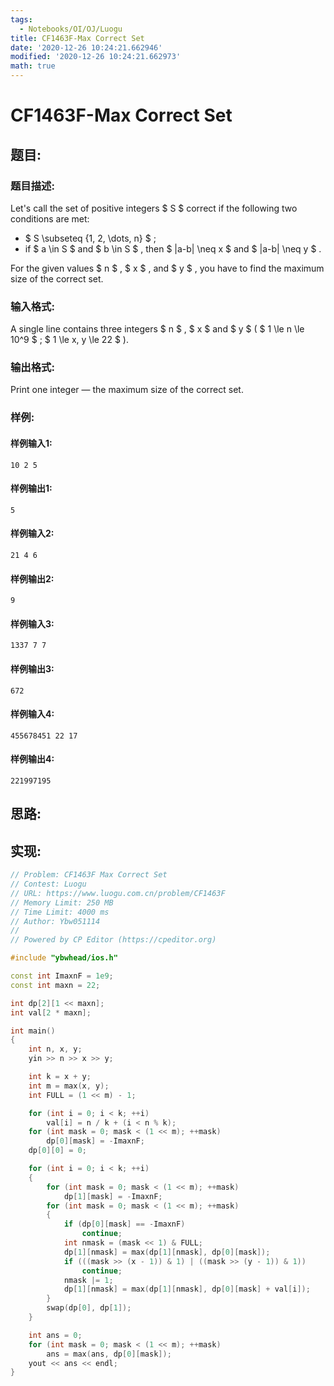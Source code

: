 ```yaml
---
tags: 
  - Notebooks/OI/OJ/Luogu
title: CF1463F-Max Correct Set
date: '2020-12-26 10:24:21.662946'
modified: '2020-12-26 10:24:21.662973'
math: true
---
```

# CF1463F-Max Correct Set
## 题目:
### 题目描述:
Let's call the set of positive integers $ S $ correct if the following two conditions are met:

- $ S \subseteq \{1, 2, \dots, n\} $ ;
- if $ a \in S $ and $ b \in S $ , then $ |a-b| \neq x $ and $ |a-b| \neq y $ .

For the given values $ n $ , $ x $ , and $ y $ , you have to find the maximum size of the correct set.
### 输入格式:
A single line contains three integers $ n $ , $ x $ and $ y $ ( $ 1 \le n \le 10^9 $ ; $ 1 \le x, y \le 22 $ ).
### 输出格式:
Print one integer — the maximum size of the correct set.
### 样例:
#### 样例输入1:
```
10 2 5
```
#### 样例输出1:
```
5
```
#### 样例输入2:
```
21 4 6
```
#### 样例输出2:
```
9
```
#### 样例输入3:
```
1337 7 7
```
#### 样例输出3:
```
672
```
#### 样例输入4:
```
455678451 22 17
```
#### 样例输出4:
```
221997195
```
## 思路:

## 实现:
```cpp
// Problem: CF1463F Max Correct Set
// Contest: Luogu
// URL: https://www.luogu.com.cn/problem/CF1463F
// Memory Limit: 250 MB
// Time Limit: 4000 ms
// Author: Ybw051114
//
// Powered by CP Editor (https://cpeditor.org)

#include "ybwhead/ios.h"

const int ImaxnF = 1e9;
const int maxn = 22;

int dp[2][1 << maxn];
int val[2 * maxn];

int main()
{
    int n, x, y;
    yin >> n >> x >> y;

    int k = x + y;
    int m = max(x, y);
    int FULL = (1 << m) - 1;

    for (int i = 0; i < k; ++i)
        val[i] = n / k + (i < n % k);
    for (int mask = 0; mask < (1 << m); ++mask)
        dp[0][mask] = -ImaxnF;
    dp[0][0] = 0;

    for (int i = 0; i < k; ++i)
    {
        for (int mask = 0; mask < (1 << m); ++mask)
            dp[1][mask] = -ImaxnF;
        for (int mask = 0; mask < (1 << m); ++mask)
        {
            if (dp[0][mask] == -ImaxnF)
                continue;
            int nmask = (mask << 1) & FULL;
            dp[1][nmask] = max(dp[1][nmask], dp[0][mask]);
            if (((mask >> (x - 1)) & 1) | ((mask >> (y - 1)) & 1))
                continue;
            nmask |= 1;
            dp[1][nmask] = max(dp[1][nmask], dp[0][mask] + val[i]);
        }
        swap(dp[0], dp[1]);
    }

    int ans = 0;
    for (int mask = 0; mask < (1 << m); ++mask)
        ans = max(ans, dp[0][mask]);
    yout << ans << endl;
}

```
